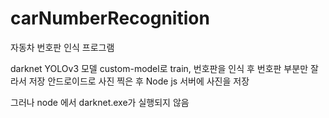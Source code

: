 # carNumberRecognition
자동차 번호판 인식 프로그램

darknet YOLOv3 모델 custom-model로 train, 번호판을 인식 후 번호판 부분만 잘라서 저장
안드로이드로 사진 찍은 후 Node js 서버에 사진을 저장

그러나 node 에서 darknet.exe가 실행되지 않음
